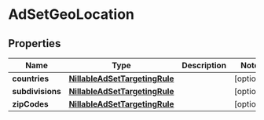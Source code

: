 

# AdSetGeoLocation

## Properties

Name | Type | Description | Notes
------------ | ------------- | ------------- | -------------
**countries** | [**NillableAdSetTargetingRule**](NillableAdSetTargetingRule.md) |  |  [optional]
**subdivisions** | [**NillableAdSetTargetingRule**](NillableAdSetTargetingRule.md) |  |  [optional]
**zipCodes** | [**NillableAdSetTargetingRule**](NillableAdSetTargetingRule.md) |  |  [optional]



